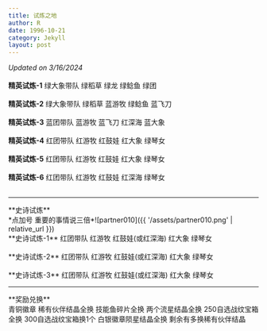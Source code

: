 ```yaml
---
title: 试炼之地
author: R
date: 1996-10-21
category: Jekyll
layout: post
---
```


*Updated on 3/16/2024*<br>
<br>
**精英试炼-1**&nbsp;绿大象带队&nbsp;绿稻草&nbsp;绿龙&nbsp;绿鲶鱼&nbsp;绿团
<br>
<br>
**精英试炼-2**&nbsp;绿大象带队&nbsp;绿稻草&nbsp;蓝游牧&nbsp;绿鲶鱼&nbsp;蓝飞刀
<br>
<br>
**精英试炼-3**&nbsp;蓝团带队&nbsp;蓝游牧&nbsp;蓝飞刀&nbsp;红深海&nbsp;蓝大象
<br>
<br>
**精英试炼-4**&nbsp;红团带队&nbsp;红游牧&nbsp;红鼓娃&nbsp;红大象&nbsp;绿琴女
<br>
<br>
**精英试炼-5**&nbsp;红团带队&nbsp;红游牧&nbsp;红鼓娃&nbsp;红大象&nbsp;绿琴女
<br>
<br>
**精英试炼-6**&nbsp;红团带队&nbsp;红游牧&nbsp;红鼓娃&nbsp;红深海&nbsp;绿琴女
<br>
<br>
<hr>
**史诗试炼**
<br>
*点加号 重要的事情说三倍*![partner010]({{ '/assets/partner010.png' | relative_url }})
<br>
**史诗试炼-1**&nbsp;红团带队&nbsp;红游牧&nbsp;红鼓娃(或红深海)&nbsp;红大象&nbsp;绿琴女
<br>
<br>
**史诗试炼-2**&nbsp;红团带队&nbsp;红游牧&nbsp;红鼓娃(或红深海)&nbsp;红大象&nbsp;绿琴女
<br>
<br>
**史诗试炼-3**&nbsp;红团带队&nbsp;红游牧&nbsp;红鼓娃(或红深海)&nbsp;红大象&nbsp;绿琴女
<br>
<hr>
**奖励兑换**
<br>
青铜徽章 稀有伙伴结晶全换 技能鱼碎片全换 两个流星结晶全换 250自选战纹宝箱全换 300自选战纹宝箱换1个
白银徽章陨星结晶全换 剩余有多换稀有伙伴结晶 

<!--![reward010]({{ '/assets/reward010.png' | relative_url }}) -->
